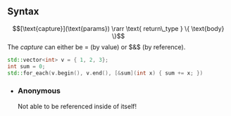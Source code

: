 ## Syntax
$$[\text{capture}](\text{params}) \rarr \text{ return\_type } \{ \text{body} \}$$
The *capture* can either be $=$ (by value) or $&$ (by reference).
```cpp
std::vector<int> v = { 1, 2, 3};
int sum = 0;
std::for_each(v.begin(), v.end(), [&sum](int x) { sum += x; })
```
- ### Anonymous
  Not able to be referenced inside of itself!